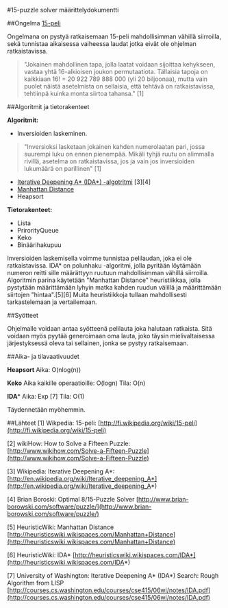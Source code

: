 #15-puzzle solver määrittelydokumentti
>
##Ongelma
[15-peli](http://fi.wikipedia.org/wiki/15-peli)

Ongelmana on pystyä ratkaisemaan 15-peli mahdollisimman vähillä siirroilla, sekä tunnistaa aikaisessa vaiheessa laudat jotka eivät ole ohjelman ratkaistavissa. 

>"Jokainen mahdollinen tapa, jolla laatat voidaan sijoittaa kehykseen, vastaa yhtä 16-alkioisen joukon permutaatiota. Tällaisia tapoja on kaikkiaan 16! = 20 922 789 888 000 (yli 20 biljoonaa), mutta vain puolet näistä asetelmista on sellaisia, että tehtävä on ratkaistavissa, tehtiinpä kuinka monta siirtoa tahansa." [1]

##Algoritmit ja tietorakenteet

**Algoritmit:**

* Inversioiden laskeminen.
>"Inversioksi lasketaan jokainen kahden numero­laatan pari, jossa suurempi luku on ennen pienempää. Mikäli tyhjä ruutu on alimmalla rivillä, asetelma on ratkaistavissa, jos ja vain jos inversioiden lukumäärä on parillinen" [1]

* [Iterative Deepening A* (IDA*) -algotritmi](http://en.wikipedia.org/wiki/Iterative_deepening_A*) [3][4]
* [Manhattan Distance](http://heuristicswiki.wikispaces.com/Manhattan+Distance)
* Heapsort

**Tietorakenteet:**

* Lista
* PrirorityQueue
* Keko
* Binäärihakupuu

Inversioiden laskemisella voimme tunnistaa pelilaudan, joka ei ole ratkaistavissa. IDA* on polunhaku -algoritmi, jolla pyritään löytämään numeron reitti sille määrättyyn ruutuun mahdollisimman vähillä siirroilla. Algoritmin parina käytetään "Manhattan Distance" heuristiikkaa, jolla pystytään määrittämään lyhyin matka kahden ruudun välillä ja määrittämään siirtojen "hintaa".[5][6] Muita heuristiikkoja tullaan mahdollisesti tarkastelemaan ja vertailemaan.


##Syötteet

Ohjelmalle voidaan antaa syötteenä pelilauta joka halutaan ratkaista. Sitä voidaan myös pyytää generoimaan oma lauta, joko täysin mielivaltaisessa järjestyksessä oleva tai sellainen, jonka se pystyy ratkaisemaan.

##Aika- ja tilavaativuudet

**Heapsort** Aika: O(nlog(n))

**Keko** Aika kaikille operaatioille: O(logn) Tila: O(n)

**IDA*** 
Aika: Exp [7] Tila: O(1) 

Täydennetään myöhemmin.

##Lähteet
[1] Wikpedia: 15-peli: [http://fi.wikipedia.org/wiki/15-peli](http://fi.wikipedia.org/wiki/15-peli)

[2] wikiHow: How to Solve a Fifteen Puzzle: [http://www.wikihow.com/Solve-a-Fifteen-Puzzle](http://www.wikihow.com/Solve-a-Fifteen-Puzzle)

[3] Wikipedia: Iterative Deepening A*: [http://en.wikipedia.org/wiki/Iterative_deepening_A*](http://en.wikipedia.org/wiki/Iterative_deepening_A*)

[4] Brian Boroski: Optimal 8/15-Puzzle Solver [http://www.brian-borowski.com/software/puzzle/](http://www.brian-borowski.com/software/puzzle/)

[5] HeuristicWiki: Manhattan Distance [http://heuristicswiki.wikispaces.com/Manhattan+Distance](http://heuristicswiki.wikispaces.com/Manhattan+Distance)

[6] HeuristicWiki: IDA* [http://heuristicswiki.wikispaces.com/IDA*](http://heuristicswiki.wikispaces.com/IDA*)

[7] University of Washington: Iterative Deepening A* (IDA*) Search: Rough Algorithm from LISP [http://courses.cs.washington.edu/courses/cse415/06wi/notes/IDA.pdf](http://courses.cs.washington.edu/courses/cse415/06wi/notes/IDA.pdf)